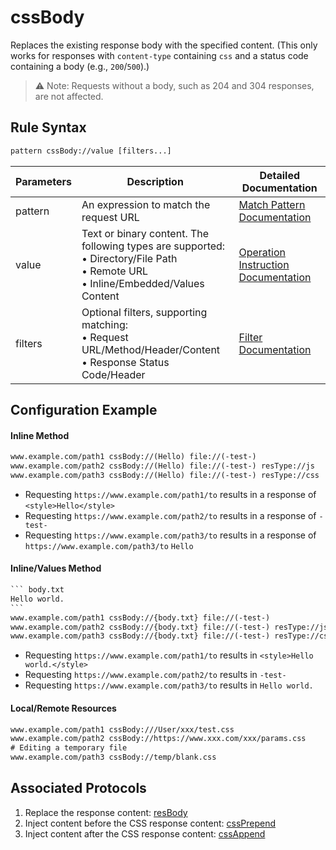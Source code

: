 # cssBody
Replaces the existing response body with the specified content. (This only works for responses with `content-type` containing `css` and a status code containing a body (e.g., `200`/`500`).)
> ⚠️ Note: Requests without a body, such as 204 and 304 responses, are not affected.

## Rule Syntax
``` txt
pattern cssBody://value [filters...]
```
| Parameters | Description | Detailed Documentation |
| ------- | ------------------------------------------------------------ | ------------------------- |
| pattern | An expression to match the request URL | [Match Pattern Documentation](./pattern) |
| value | Text or binary content. The following types are supported: <br/>• Directory/File Path<br/>• Remote URL<br/>• Inline/Embedded/Values Content | [Operation Instruction Documentation](./operation) |
| filters | Optional filters, supporting matching:<br/>• Request URL/Method/Header/Content<br/>• Response Status Code/Header | [Filter Documentation](./filters) |

## Configuration Example
#### Inline Method
``` txt
www.example.com/path1 cssBody://(Hello) file://(-test-)
www.example.com/path2 cssBody://(Hello) file://(-test-) resType://js
www.example.com/path3 cssBody://(Hello) file://(-test-) resType://css
```
- Requesting `https://www.example.com/path1/to` results in a response of `<style>Hello</style>`
- Requesting `https://www.example.com/path2/to` results in a response of `-test-`
- Requesting `https://www.example.com/path3/to` results in a response of `https://www.example.com/path3/to` `Hello`

#### Inline/Values Method
```` txt
``` body.txt
Hello world.
```
www.example.com/path1 cssBody://{body.txt} file://(-test-)
www.example.com/path2 cssBody://{body.txt} file://(-test-) resType://js
www.example.com/path3 cssBody://{body.txt} file://(-test-) resType://css
````
- Requesting `https://www.example.com/path1/to` results in `<style>Hello world.</style>`
- Requesting `https://www.example.com/path2/to` results in `-test-`
- Requesting `https://www.example.com/path3/to` results in `Hello world.`

#### Local/Remote Resources

```` txt
www.example.com/path1 cssBody:///User/xxx/test.css
www.example.com/path2 cssBody://https://www.xxx.com/xxx/params.css
# Editing a temporary file
www.example.com/path3 cssBody://temp/blank.css
````
## Associated Protocols
1. Replace the response content: [resBody](./resBody)
2. Inject content before the CSS response content: [cssPrepend](./cssPrepend)
3. Inject content after the CSS response content: [cssAppend](./cssAppend)
